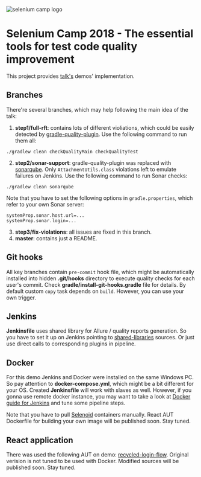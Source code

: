 ![selenium camp logo](http://seleniumcamp.com/wp-content/themes/selenium/images/logo-color.svg "Selenium Camp 2018")
# Selenium Camp 2018 - The essential tools for test code quality improvement 

This project provides [talk's](https://seleniumcamp.com/talk/the-essential-tools-for-test-code-quality-improvement) demos' implementation.

## Branches

There're several branches, which may help following the main idea of the talk:
1. **step1/full-rft**: contains lots of different violiations, which could be easily detected by [gradle-quality-plugin](https://github.com/xvik/gradle-quality-plugin). Use the following command to run them all:
```
./gradlew clean checkQualityMain checkQualityTest
```
2. **step2/sonar-support**: gradle-quality-plugin was replaced with [sonarqube](https://docs.sonarqube.org/display/SCAN/Analyzing+with+SonarQube+Scanner+for+Gradle). Only `AttachmentUtils.class` violations left to emulate failures on Jenkins. Use the following command to run Sonar checks:
```
./gradlew clean sonarqube
```
Note that you have to set the following options in `gradle.properties`, which refer to your own Sonar server:
```
systemProp.sonar.host.url=...
systemProp.sonar.login=...
```
3. **step3/fix-violations**: all issues are fixed in this branch.
4. **master**: contains just a README.

## Git hooks

All key branches contain `pre-commit` hook file, which might be automatically installed into hidden **.git/hooks** directory to execute quality checks for each user's commit. Check **gradle/install-git-hooks.gradle** file for details. By default custom `copy` task depends on `build`. However, you can use your own trigger.

## Jenkins

**Jenkinsfile** uses shared library for Allure / quality reports generation. So you have to set it up on Jenkins pointing to [shared-libraries](https://github.com/sskorol/shared-libraries) sources. Or just use direct calls to corresponding plugins in pipeline.

## Docker

For this demo Jenkins and Docker were installed on the same Windows PC. So pay attention to **docker-compose.yml**, which might be a bit different for your OS. Created **Jenkinsfile** will work with slaves as well. However, if you gonna use remote docker instance, you may want to take a look at [Docker guide for Jenkins](https://jenkins.io/doc/book/pipeline/docker) and tune some pipeline steps.

Note that you have to pull [Selenoid](https://github.com/aerokube/selenoid) containers manually.
React AUT Dockerfile for building your own image will be published soon. Stay tuned.

## React application

There was used the following AUT on demo: [recycled-login-flow](https://github.com/tinavanschelt/recycled-login-flow).
Original verision is not tuned to be used with Docker. Modified sources will be published soon. Stay tuned.
